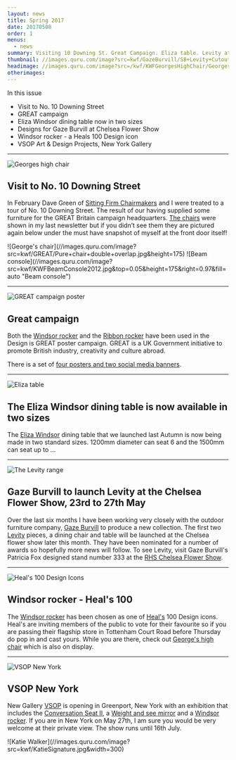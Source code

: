 ```yaml
---
layout: news
title: Spring 2017
date: 20170508
order: 1
menus:
  - news
summary: Visiting 10 Downing St. Great Campaign. Eliza table. Levity at Chelsea Flower Show. Heal's 100 Design Icon. VSOP Gallery, New York.
thumbnail: //images.quru.com/image?src=kwf/GazeBurvill/SB+Levity+Cutouts+11.jpg&width=175&height=175
headimage: //images.quru.com/image?src=/kwf/KWFGeorgesHighChair/Georges%20high%20chair%20cover.jpg&top=0.13125&bottom=0.9281&fill=auto
otherimages:
---
```

In this issue


* Visit to No. 10 Downing Street
* GREAT campaign
* Eliza Windsor dining table now in two sizes
* Designs for Gaze Burvill at Chelsea Flower Show
* Windsor rocker - a Heals 100 Design icon
* VSOP Art & Design Projects, New York Gallery



* * * * *

<img class="post-title gallery_image" alt="Georges high chair" src="//images.quru.com/image?src=kwf/katie/KatieAtNo10.jpg&strip=1&top=0.13125&bottom=0.9281&fill=auto&width=342" srcset="//images.quru.com/image?src=kwf/katie/KatieAtNo10.jpg&strip=1&top=0.13125&bottom=0.9281&fill=auto&width=342 360w, //images.quru.com/image?src=kwf/katie/KatieAtNo10.jpg&strip=1&top=0.13125&bottom=0.9281&fill=auto&width=770 800w,  //images.quru.com/image?src=kwf/katie/KatieAtNo10.jpg&strip=1&top=0.13125&bottom=0.9281&fill=auto&width=1440 2x">

## Visit to No. 10 Downing Street

In February Dave Green of [Sitting Firm Chairmakers](/retailers/sittingfirm.html "Makers of George's chair") and I were treated to a tour of No. 10 Downing Street. The result of our having supplied some furniture for the GREAT Britain campaign headquarters. [The chairs](/work/georgeschair.html "George's chair - as seen in 10 DOwning St") were shown in my last newsletter but if you didn’t see them they are pictured again below under the must have snapshot of myself at the front door itself!

<div class="actual_size" markdown="1">
![George's chair](//images.quru.com/image?src=kwf/GREAT/Pure+chair+double+overlap.jpg&height=175)
![Beam console](//images.quru.com/image?src=kwf/KWFBeamConsole2012.jpg&top=0.05&height=175&right=0.97&fill=auto "Beam console")
</div>


* * * * *

<img class="post-title gallery_image" alt="GREAT campaign poster" src="//images.quru.com/image?src=kwf/GREAT/GREAT_Desn_A0P_Katie_Walker.pdf.d/GREAT_Desn_A0P_Katie_Walker+1.jpg&strip=1&width=342" srcset="//images.quru.com/image?src=kwf/GREAT/GREAT_Desn_A0P_Katie_Walker.pdf.d/GREAT_Desn_A0P_Katie_Walker+1.jpg&strip=1&width=342 360w, //images.quru.com/image?src=kwf/GREAT/GREAT_Desn_A0P_Katie_Walker.pdf.d/GREAT_Desn_A0P_Katie_Walker+1.jpg&strip=1&width=770 800w,  //images.quru.com/image?src=kwf/GREAT/GREAT_Desn_A0P_Katie_Walker.pdf.d/GREAT_Desn_A0P_Katie_Walker+1.jpg&strip=1&width=1440 2x">

## Great campaign


Both the [Windsor rocker](/work/windsorrocker.html "The Windsor rocker") and the [Ribbon rocker](/work/ribbonrocker.html "The Ribbon rocker") have been used in the Design is GREAT poster campaign. GREAT is a UK Government initiative to promote British industry, creativity and culture abroad.

There is a set of [four posters and two social media banners](/work/great.html "GREAT campaign").


* * * * *

<img class="post-title gallery_image" alt="Eliza table" src="//images.quru.com/image?src=kwf/KWFEliza/Eliza%20round%20dining%20table%201.jpg&right=0.91563&left=0.06875&icc=srgb&strip=0&width=342" srcset="//images.quru.com/image?src=kwf/KWFEliza/Eliza%20round%20dining%20table%201.jpg&right=0.91563&left=0.06875&icc=srgb&strip=0&width=342 360w, //images.quru.com/image?src=kwf/KWFEliza/Eliza%20round%20dining%20table%201.jpg&right=0.91563&left=0.06875&icc=srgb&strip=0&width=770 800w,  //images.quru.com/image?src=kwf/KWFEliza/Eliza%20round%20dining%20table%201.jpg&right=0.91563&left=0.06875&icc=srgb&strip=0&width=1440 2x">

## The Eliza Windsor dining table is now available in two sizes

The [Eliza Windsor](/work/elizatable.html "The Eliza table") dining table that we launched last Autumn is now being made in two standard sizes. 1200mm diameter can seat 6 and the 1500mm can seat up to ...



* * * * *

<img class="post-title gallery_image" alt="The Levity range" src="//images.quru.com/image?src=kwf/GazeBurvill/SB+Levity+Cutouts+15.jpg&fill=auto&format=jpg&strip=1&width=342" srcset="//images.quru.com/image?src=kwf/GazeBurvill/SB+Levity+Cutouts+15.jpg&fill=auto&format=jpg&strip=1&width=342 360w, //images.quru.com/image?src=kwf/GazeBurvill/SB+Levity+Cutouts+15.jpg&fill=auto&format=jpg&strip=1&width=770 800w,  //images.quru.com/image?src=kwf/GazeBurvill/SB+Levity+Cutouts+15.jpg&fill=auto&format=jpg&strip=1&width=1440 2x">


## Gaze Burvill to launch Levity at the Chelsea Flower Show, 23rd to 27th May

Over the last six months I have been working very closely with the outdoor furniture company, [Gaze Burvill](/retailers/gazeburvill.html "Gaze Burvill") to produce a new collection. The first two [Levity](/work/levity.html "The Levity range") pieces, a dining chair and table will be launched at the Chelsea flower show later this month. They have been nominated for a number of awards so hopefully more news will follow. To see Levity, visit Gaze Burvill's Patricia Fox designed stand number 333 at the [RHS Chelsea Flower Show](https://www.rhs.org.uk/shows-events/rhs-chelsea-flower-show "The Chelsea Flower Show").


* * * * *

<img class="post-title gallery_image" alt="Heal's 100 Design Icons" src="//images.quru.com/image?src=kwf/retailers/HEALs+100.png&width=342" srcset="//images.quru.com/image?src=/kwf/retailers/HEALs+100.png&width=342 360w, //images.quru.com/image?src=kwf/retailers/HEALs+100.png&width=770 800w,  //images.quru.com/image?src=/kwf/retailers/HEALs+100.png&width=1440 2x">


## Windsor rocker - Heal's 100

The [Windsor rocker](/work/windsorrocker.html "The Windsor rocker") has been chosen as one of [Heal's](/retailers/heals.html "Heal's") 100 Design icons. Heal's are inviting members of the public to vote for their favourite so if you are passing their flagship store in Tottenham Court Road before Thursday do pop in and cast yours. While you are there, check out [George's high chair](/work/georgeshighchair.html "George's high chair") which is also on display.

* * * * *

<img class="post-title gallery_image" alt="VSOP New York" src="//images.quru.com/image?src=kwf/retailers/VSOPShow1Announcement.jpg&width=342" srcset="//images.quru.com/image?src=kwf/retailers/VSOPShow1Announcement.jpg&width=342 360w, //images.quru.com/image?src=kwf/retailers/VSOPShow1Announcement.jpg&width=770 800w,  //images.quru.com/image?src=kwf/retailers/VSOPShow1Announcement.jpg&width=1440 2x">


## VSOP New York

New Gallery [VSOP](https://www.vsopprojects.com/ "VSOP") is opening in Greenport, New York with an exhibition that includes the [Conversation Seat II](/work/conversationSeatII.html), a [Weight and see mirror](/work/weightandsee.html "Weight and see mirror") and a [Windsor rocker](/work/windsorrocker.html "Windor rocker"). If you are in New York on May 27th, I am sure you would be very welcome at their private view. The show runs until 16th July.




<div class="actual_size" markdown="1"> ![Katie Walker](//images.quru.com/image?src=kwf/KatieSignature.jpg&width=300)
</div>
